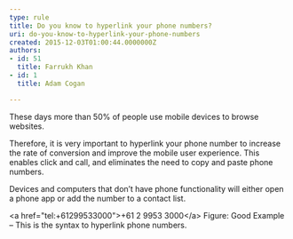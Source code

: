 ```yaml
---
type: rule
title: Do you know to hyperlink your phone numbers?
uri: do-you-know-to-hyperlink-your-phone-numbers
created: 2015-12-03T01:00:44.0000000Z
authors:
- id: 51
  title: Farrukh Khan
- id: 1
  title: Adam Cogan

---
```


 These days more than 50% of people use mobile devices to browse websites.

Therefore, it is very important to hyperlink your phone number to increase the rate of conversion and improve the mobile user experience. This enables click and call, and eliminates the need to copy and paste phone numbers. 

​Devices an​d computers that don’t have phone functionality will either open a phone app or add the number to a contact list. 


&lt;a href="tel:+61299533000"&gt;+61 2 9953 3000&lt;/a&gt;
Figure: Good Example – This is the syntax to hyperlink phone numbers.

